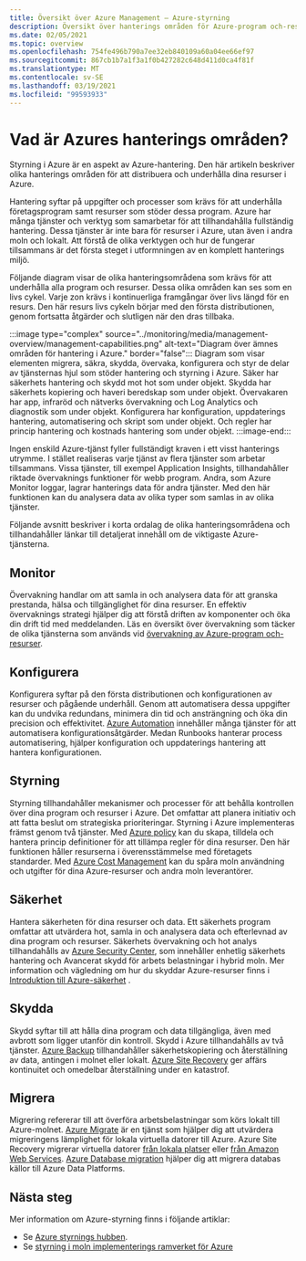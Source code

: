 ```yaml
---
title: Översikt över Azure Management – Azure-styrning
description: Översikt över hanterings områden för Azure-program och-resurser med länkar till innehåll på hanterings verktyg för Azure.
ms.date: 02/05/2021
ms.topic: overview
ms.openlocfilehash: 754fe496b790a7ee32eb840109a60a04ee66ef97
ms.sourcegitcommit: 867cb1b7a1f3a1f0b427282c648d411d0ca4f81f
ms.translationtype: MT
ms.contentlocale: sv-SE
ms.lasthandoff: 03/19/2021
ms.locfileid: "99593933"
---
```

# <a name="what-are-the-azure-management-areas"></a>Vad är Azures hanterings områden?

Styrning i Azure är en aspekt av Azure-hantering. Den här artikeln beskriver olika hanterings områden för att distribuera och underhålla dina resurser i Azure.

Hantering syftar på uppgifter och processer som krävs för att underhålla företagsprogram samt resurser som stöder dessa program. Azure har många tjänster och verktyg som samarbetar för att tillhandahålla fullständig hantering. Dessa tjänster är inte bara för resurser i Azure, utan även i andra moln och lokalt. Att förstå de olika verktygen och hur de fungerar tillsammans är det första steget i utformningen av en komplett hanterings miljö.

Följande diagram visar de olika hanteringsområdena som krävs för att underhålla alla program och resurser. Dessa olika områden kan ses som en livs cykel. Varje zon krävs i kontinuerliga framgångar över livs längd för en resurs. Den här resurs livs cykeln börjar med den första distributionen, genom fortsatta åtgärder och slutligen när den dras tillbaka.

:::image type="complex" source="../monitoring/media/management-overview/management-capabilities.png" alt-text="Diagram över ämnes områden för hantering i Azure." border="false":::
   Diagram som visar elementen migrera, säkra, skydda, övervaka, konfigurera och styr de delar av tjänsternas hjul som stöder hantering och styrning i Azure. Säker har säkerhets hantering och skydd mot hot som under objekt. Skydda har säkerhets kopiering och haveri beredskap som under objekt. Övervakaren har app, infraröd och nätverks övervakning och Log Analytics och diagnostik som under objekt. Konfigurera har konfiguration, uppdaterings hantering, automatisering och skript som under objekt. Och regler har princip hantering och kostnads hantering som under objekt.
:::image-end:::

Ingen enskild Azure-tjänst fyller fullständigt kraven i ett visst hanterings utrymme. I stället realiseras varje tjänst av flera tjänster som arbetar tillsammans. Vissa tjänster, till exempel Application Insights, tillhandahåller riktade övervaknings funktioner för webb program. Andra, som Azure Monitor loggar, lagrar hanterings data för andra tjänster. Med den här funktionen kan du analysera data av olika typer som samlas in av olika tjänster.

Följande avsnitt beskriver i korta ordalag de olika hanteringsområdena och tillhandahåller länkar till detaljerat innehåll om de viktigaste Azure-tjänsterna.

## <a name="monitor"></a>Monitor

Övervakning handlar om att samla in och analysera data för att granska prestanda, hälsa och tillgänglighet för dina resurser. En effektiv övervaknings strategi hjälper dig att förstå driften av komponenter och öka din drift tid med meddelanden. Läs en översikt över övervakning som täcker de olika tjänsterna som används vid [övervakning av Azure-program och-resurser](../azure-monitor/overview.md).

## <a name="configure"></a>Konfigurera

Konfigurera syftar på den första distributionen och konfigurationen av resurser och pågående underhåll.
Genom att automatisera dessa uppgifter kan du undvika redundans, minimera din tid och ansträngning och öka din precision och effektivitet. [Azure Automation](../automation/automation-intro.md) innehåller många tjänster för att automatisera konfigurationsåtgärder. Medan Runbooks hanterar process automatisering, hjälper konfiguration och uppdaterings hantering att hantera konfigurationen.

## <a name="govern"></a>Styrning

Styrning tillhandahåller mekanismer och processer för att behålla kontrollen över dina program och resurser i Azure. Det omfattar att planera initiativ och att fatta beslut om strategiska prioriteringar.
Styrning i Azure implementeras främst genom två tjänster. Med [Azure policy](./policy/overview.md) kan du skapa, tilldela och hantera princip definitioner för att tillämpa regler för dina resurser.
Den här funktionen håller resurserna i överensstämmelse med företagets standarder.
Med [Azure Cost Management](../cost-management-billing/cost-management-billing-overview.md) kan du spåra moln användning och utgifter för dina Azure-resurser och andra moln leverantörer.

## <a name="secure"></a>Säkerhet

Hantera säkerheten för dina resurser och data. Ett säkerhets program omfattar att utvärdera hot, samla in och analysera data och efterlevnad av dina program och resurser. Säkerhets övervakning och hot analys tillhandahålls av [Azure Security Center](../security-center/security-center-introduction.md), som innehåller enhetlig säkerhets hantering och Avancerat skydd för arbets belastningar i hybrid moln. Mer information och vägledning om hur du skyddar Azure-resurser finns i [Introduktion till Azure-säkerhet](../security/fundamentals/overview.md) .

## <a name="protect"></a>Skydda

Skydd syftar till att hålla dina program och data tillgängliga, även med avbrott som ligger utanför din kontroll. Skydd i Azure tillhandahålls av två tjänster. [Azure Backup](../backup/backup-overview.md) tillhandahåller säkerhetskopiering och återställning av data, antingen i molnet eller lokalt. [Azure Site Recovery](../site-recovery/site-recovery-overview.md) ger affärs kontinuitet och omedelbar återställning under en katastrof.

## <a name="migrate"></a>Migrera

Migrering refererar till att överföra arbetsbelastningar som körs lokalt till Azure-molnet.
[Azure Migrate](../migrate/migrate-services-overview.md) är en tjänst som hjälper dig att utvärdera migreringens lämplighet för lokala virtuella datorer till Azure. Azure Site Recovery migrerar virtuella datorer [från lokala platser](../site-recovery/migrate-tutorial-on-premises-azure.md) eller [från Amazon Web Services](../site-recovery/migrate-tutorial-aws-azure.md). [Azure Database migration](../dms/dms-overview.md) hjälper dig att migrera databas källor till Azure Data Platforms.

## <a name="next-steps"></a>Nästa steg

Mer information om Azure-styrning finns i följande artiklar:

- Se [Azure styrnings hubben](./index.yml).
- Se [styrning i moln implementerings ramverket för Azure](/azure/cloud-adoption-framework/govern/)